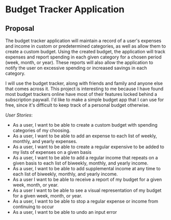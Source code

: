 # Budget Tracker Application

## Proposal

The budget tracker application will maintain a record of 
a user's expenses and income in custom or predetermined categories, as well as allow them to
create a custom budget. Using the created budget, the
application will track expenses and report spending in
each given category for a chosen period (week, month, or year).
These reports will also allow the application to notify the user
on excessive spending or increased savings in each category.

I will use the budget tracker, along with friends and family and
anyone else that comes across it. This project is interesting to me
because I have found most budget trackers online have most of
their features locked behind a subscription paywall. I'd like to
make a simple budget app that I can use for free, since it's difficult
to keep track of a personal budget otherwise.

*User Stories*:
- As a user, I want to be able to create a custom budget with
spending categories of my choosing.
- As a user, I want to be able to add an expense to each list of
weekly, monthly, and yearly expenses.
- As a user, I want to be able to create a regular expensive to be added
to my lists of expenses on a given basis
- As a user, I want to be able to add a regular income that repeats
on a given basis to each list of biweekly, monthly, and yearly income.
- As a user, I want to be able to add supplemental income at any time
to each list of biweekly, monthly, and yearly income.
- As a user I want to be able to receive a report of my
budget for a given week, month, or year.
- As a user I want to be able to see a visual representation of my
budget for a given week, month, or year.
- As a user, I want to be able to stop a regular expense or income
from continuing to occur
- As a user, I want to be able to undo an input error


